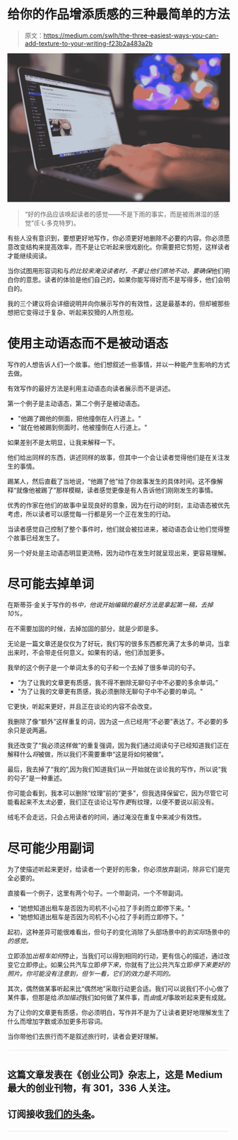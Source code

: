 # 给你的作品增添质感的三种最简单的方法

> 原文：<https://medium.com/swlh/the-three-easiest-ways-you-can-add-texture-to-your-writing-f23b2a483a2b>

![](img/d083381b2a095c112c66d092cc90d042.png)

> “好的作品应该唤起读者的感觉——不是下雨的事实，而是被雨淋湿的感觉”(E·L·多克特罗)。

有些人没有意识到，要想更好地写作，你必须更好地删除不必要的内容。你必须愿意改变结构来提高效率，而不是让它听起来很戏剧化。你需要把它剪短，这样读者才能继续阅读。

当你试图用形容词和与*的比较来淹没读者时，不要让他们原地不动，要确保*他们明白你的意思。读者的体验是他们自己的，如果你能写得好而不是写得多，他们会明白的。

我的三个建议将会详细说明并向你展示写作的有效性，这是最基本的，但却被那些想把它变得过于复杂、听起来狡猾的人所忽视。

# 使用主动语态而不是被动语态

写作的人想告诉人们一个故事。他们想叙述一些事情，并以一种能产生影响的方式去做。

有效写作的最好方法是利用主动语态向读者展示而不是讲述。

第一个例子是主动语态，第二个例子是被动语态。

*   "他踢了踢他的侧面，把他撞倒在人行道上。"
*   "就在他被踢到侧面时，他被撞倒在人行道上。"

如果差别不是太明显，让我来解释一下。

他们给出同样的东西，讲述同样的故事，但其中一个会让读者觉得他们是在关注发生的事情。

踢某人，然后直截了当地说，“他踢了他”给了你故事发生的具体时间。这不像解释“就像他被踢了”那样模糊，读者感觉更像是有人告诉他们刚刚发生的事情。

优秀的作家在他们的故事中呈现良好的意象，因为在行动的时刻，主动语态被优先考虑，所以读者可以感觉每一行都是另一个正在发生的行动。

当读者感觉自己控制了整个事件时，他们就会被拉进来，被动语态会让他们觉得整个故事已经发生了。

另一个好处是主动语态明显更流畅，因为动作在发生时就呈现出来，更容易理解。

# 尽可能去掉单词

在斯蒂芬·金关于写作的书*中，他说开始编辑的最好方法是拿起第一稿，去掉 10%。*

在不需要加固的时候，去掉加固的部分，就是少即是多。

无论是一篇文章还是仅仅为了好玩，我们写的很多东西都充满了太多的单词，当拿出来时，不会带走任何意义。如果有的话，他们添加更多。

我举的这个例子是一个单词太多的句子和一个去掉了很多单词的句子。

*   “为了让我的文章更有质感，我不得不删除无聊句子中不必要的多余单词。”
*   "为了让我的文章更有质感，我必须删除无聊句子中不必要的单词。"

它更快，听起来更好，并且正在谈论的内容不会改变。

我删除了像“额外”这样重复的词，因为这一点已经用“不必要”表达了。不必要的多余只是说两遍。

我还改变了“我必须这样做”的重复强调，因为我们通过阅读句子已经知道我们正在解释什么*将*被做，所以我们不需要重申“这是将如何被做”。

最后，我去掉了“我的”,因为我们知道我们从一开始就在谈论我的写作，所以说“我的句子”是一种重述。

你可能会看到，我本可以删除“纹理”前的“更多”，但我选择保留它，因为尽管它可能看起来不太*太*必要，我们正在谈论让写作*更*有纹理，以便不要说以前没有。

绒毛不会走远，只会占用读者的时间，通过淹没在重复中来减少有效性。

# 尽可能少用副词

为了使描述听起来更好，给读者一个更好的形象，你必须放弃副词，除非它们是完全必要的。

直接看一个例子，这里有两个句子。一个带副词，一个不带副词。

*   "她想知道出租车是否因为司机不小心拉了手刹而立即停下来。"
*   "她想知道出租车是否因为司机不小心拉了手刹而立即停下。"

起初，这种差异可能很难看出，但句子的变化消除了头部场景中的*到实际*场景中的*的感觉。*

立即添加*出租车如何*停止，当我们可以得到相同的行动，更有信心的描述，通过改变它立即停止。如果公共汽车立即*停下来*，你就有了比公共汽车立即*停下来更好的照片。你可能没有注意到，但乍一看，它们的效力是不同的。*

其次，偶然做某事听起来比“偶然地”采取行动更合适。我们可以说我们不小心做了某件事，但那是给*添加描述*我们如何做了某件事，而*由*或*对*事故听起来更有成就。

为了让你的文章更有质感，你必须明白，写作并不是为了让读者更好地理解发生了什么而增加字数或添加更多形容词。

当你带他们去旅行而不是叙述旅行时，读者会更好理解。

![](img/731acf26f5d44fdc58d99a6388fe935d.png)

## 这篇文章发表在《创业公司》杂志上，这是 Medium 最大的创业刊物，有 301，336 人关注。

## 订阅接收[我们的头条](http://growthsupply.com/the-startup-newsletter/)。

![](img/731acf26f5d44fdc58d99a6388fe935d.png)
